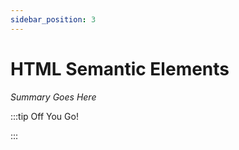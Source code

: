 ```yaml
---
sidebar_position: 3
---
```


# HTML Semantic Elements

_Summary Goes Here_

:::tip Off You Go!

<QuestButton text="Happy Questing" link='' />

:::

